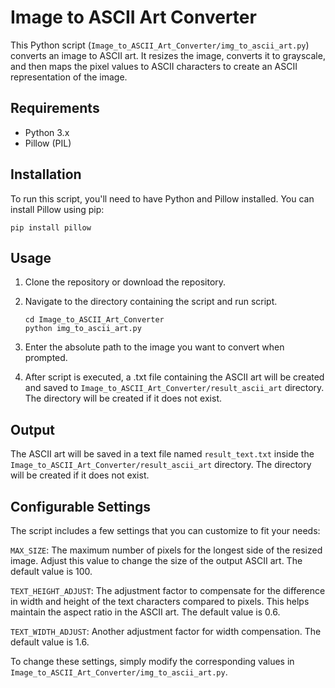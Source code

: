 # Image to ASCII Art Converter

This Python script (`Image_to_ASCII_Art_Converter/img_to_ascii_art.py`) converts an image to ASCII art. It resizes the image, converts it to grayscale, and then maps the pixel values to ASCII characters to create an ASCII representation of the image.

## Requirements

- Python 3.x
- Pillow (PIL)

## Installation

To run this script, you'll need to have Python and Pillow installed. You can install Pillow using pip:

```
pip install pillow
```

## Usage
1. Clone the repository or download the repository.
2. Navigate to the directory containing the script and run script.
    ```
    cd Image_to_ASCII_Art_Converter
    python img_to_ascii_art.py
    ```

3. Enter the absolute path to the image you want to convert when prompted.
4. After script is executed, a .txt file containing the ASCII art will be created and saved to `Image_to_ASCII_Art_Converter/result_ascii_art` directory. The directory will be created if it does not exist.

## Output
The ASCII art will be saved in a text file named `result_text.txt` inside the `Image_to_ASCII_Art_Converter/result_ascii_art` directory. The directory will be created if it does not exist.

## Configurable Settings
The script includes a few settings that you can customize to fit your needs:

`MAX_SIZE`: The maximum number of pixels for the longest side of the resized image. Adjust this value to change the size of the output ASCII art. The default value is 100.

`TEXT_HEIGHT_ADJUST`: The adjustment factor to compensate for the difference in width and height of the text characters compared to pixels. This helps maintain the aspect ratio in the ASCII art. The default value is 0.6.

`TEXT_WIDTH_ADJUST`: Another adjustment factor for width compensation. The default value is 1.6.

To change these settings, simply modify the corresponding values in `Image_to_ASCII_Art_Converter/img_to_ascii_art.py`.